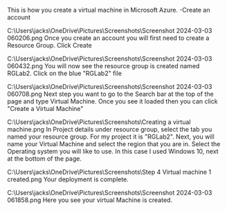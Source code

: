 This is how you create a virtual machine in Microsoft Azure.
-Create an account

C:\Users\jacks\OneDrive\Pictures\Screenshots\Screenshot 2024-03-03 060206.png
Once you create an account you will first need to create a Resource Group. Click Create

C:\Users\jacks\OneDrive\Pictures\Screenshots\Screenshot 2024-03-03 060432.png
You will now see the resource group is created named RGLab2.  Click on the blue "RGLab2" file

C:\Users\jacks\OneDrive\Pictures\Screenshots\Screenshot 2024-03-03 060708.png
Next step you want to go to the Search bar at the top of the page and type Virtual Machine. Once you see it loaded then you can click "Create a Virtual Machine"

C:\Users\jacks\OneDrive\Pictures\Screenshots\Creating a virtual machine.png
In Project details under resource group, select the tab you named your resource group. For my  project it is "RGLab2". Next, you will name your Virtual Machine and select the region that you are in. Select the Operating system you will like to use. In this case I used Windows 10,  next at the bottom of the page.

C:\Users\jacks\OneDrive\Pictures\Screenshots\Step 4 Virtual machine 1 created.png
Your deployment is complete. 

C:\Users\jacks\OneDrive\Pictures\Screenshots\Screenshot 2024-03-03 061858.png
Here you see your virtual Machine is created.
